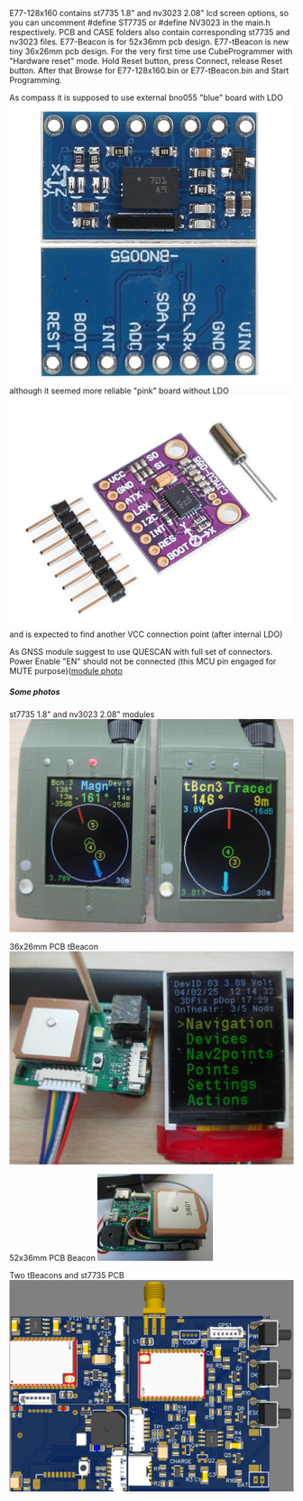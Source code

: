 E77-128x160 contains st7735 1.8" and nv3023 2.08" lcd screen options, 
so you can uncomment #define ST7735 or #define NV3023 in the main.h respectively.
PCB and CASE folders also contain corresponding st7735 and nv3023 files.
E77-Beacon is for 52x36mm pcb design.
E77-tBeacon is new tiny 36x26mm pcb design.
For the very first time use CubeProgrammer with "Hardware reset" mode. Hold Reset button, press Connect, release Reset button. 
After that Browse for E77-128x160.bin or E77-tBeacon.bin and Start Programming.

As compass it is supposed to use external bno055 "blue" board with LDO![module photo](Photos/bno055blue.jpeg)
although it seemed more reliable "pink" board without LDO![module photo](Photos/bno055pink.png) and is expected to find another VCC connection point (after internal LDO)

As GNSS module suggest to use QUESCAN with full set of connectors. Power Enable "EN" should not be connected (this MCU pin engaged for MUTE purpose)([module photo](Photos/QUESCAN_GNSS.png)
##### Some photos
st7735 1.8" and nv3023 2.08" modules
![module photo](Photos/modules.jpg)

36x26mm PCB tBeacon
![beacon photo](Photos/tBeacon.jpg)

52x36mm PCB Beacon
![beacon photo](Photos/beacon.jpg)

Two tBeacons and st7735 PCB
![beacon photo](Photos/pcb.png)
